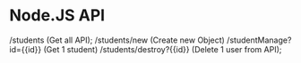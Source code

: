 # Node.JS API


 /students (Get all API);
 /students/new (Create new Object)
 /studentManage?id={{id}} (Get 1 student)
 /students/destroy?{{id}} (Delete 1 user from API);